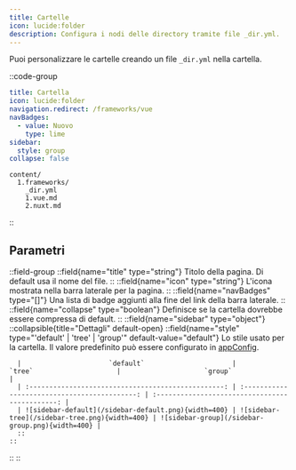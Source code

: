 ```yaml
---
title: Cartelle
icon: lucide:folder
description: Configura i nodi delle directory tramite file _dir.yml.
---
```


Puoi personalizzare le cartelle creando un file `_dir.yml` nella cartella.

::code-group
```yml [_dir.yml]
title: Cartella
icon: lucide:folder
navigation.redirect: /frameworks/vue
navBadges:
  - value: Nuovo
    type: lime
sidebar:
  style: group
collapse: false
```
```[Struttura della cartella]
content/
  1.frameworks/
    _dir.yml
    1.vue.md
    2.nuxt.md
```
::

## Parametri

::field-group
  ::field{name="title" type="string"}
  Titolo della pagina. Di default usa il nome del file.
  ::
  ::field{name="icon" type="string"}
  L'icona mostrata nella barra laterale per la pagina.
  ::
  ::field{name="navBadges" type="[]"}
  Una lista di badge aggiunti alla fine del link della barra laterale.
  ::
  ::field{name="collapse" type="boolean"}
  Definisce se la cartella dovrebbe essere compressa di default.
  ::
  ::field{name="sidebar" type="object"}
    ::collapsible{title="Dettagli" default-open}
      ::field{name="style" type="'default' | 'tree' | 'group'" default-value="default"}
      Lo stile usato per la cartella. Il valore predefinito può essere configurato in [appConfig](/api/configuration/shadcn-docs#aside).

      |                      `default`                      |                    `tree`                     |                     `group`                     |
      | :-------------------------------------------------: | :-------------------------------------------: | :---------------------------------------------: |
      | ![sidebar-default](/sidebar-default.png){width=400} | ![sidebar-tree](/sidebar-tree.png){width=400} | ![sidebar-group](/sidebar-group.png){width=400} |
      ::
    ::
  ::
::
